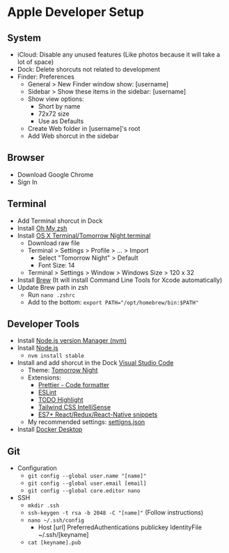 # Apple Developer Setup

## System
- iCloud: Disable any unused features (Like photos because it will take a lot of space)
- Dock: Delete shorcuts not related to development
- Finder: Preferences
  - General > New Finder window show: [username]
  - Sidebar > Show these items in the sidebar: [username]
  - Show view options:
    - Short by name
    - 72x72 size
    - Use as Defaults
  - Create Web folder in [username]'s root
  - Add Web shorcut in the sidebar

## Browser
- Download Google Chrome
- Sign In

## Terminal
- Add Terminal shorcut in Dock
- Install [Oh My zsh](https://ohmyz.sh/)
- Install [OS X Terminal/Tomorrow Night.terminal](https://github.com/chriskempson/tomorrow-theme/blob/master/OS%20X%20Terminal/Tomorrow%20Night.terminal)
  - Download raw file
  - Terminal > Settings > Profile > ... > Import
    - Select "Tomorrow Night" > Default
    - Font Size: 14
  - Terminal > Settings > Window > Windows Size > 120 x 32
- Install [Brew](https://brew.sh/) (It will install Command Line Tools for Xcode automatically)
- Update Brew path in zsh
  - Run `nano .zshrc`
  - Add to the bottom: `export PATH="/opt/homebrew/bin:$PATH"`

## Developer Tools
- Install [Node.js version Manager (nvm)](https://github.com/nvm-sh/nvm)
- Install [Node.js](https://nodejs.org/en/)
  -  `nvm install stable`
- Install and add shorcut in the Dock [Visual Studio Code](https://code.visualstudio.com/)
  - Theme: [Tomorrow Night](https://marketplace.visualstudio.com/items?itemName=ms-vscode.Theme-TomorrowKit)
  - Extensions:
    - [Prettier - Code formatter](https://marketplace.visualstudio.com/items?itemName=esbenp.prettier-vscode)
    - [ESLint](https://marketplace.visualstudio.com/items?itemName=dbaeumer.vscode-eslint)
    - [TODO Highlight](https://marketplace.visualstudio.com/items?itemName=wayou.vscode-todo-highlight)
    - [Tailwind CSS IntelliSense](https://marketplace.visualstudio.com/items?itemName=bradlc.vscode-tailwindcss)
    - [ES7+ React/Redux/React-Native snippets](https://marketplace.visualstudio.com/items?itemName=dsznajder.es7-react-js-snippets)
  - My recommended settings: [settigns.json](https://gist.github.com/gmoralesc/cb44947e93f4071cc309b04a50101776)
- Install [Docker Desktop](https://www.docker.com/products/docker-desktop/)

## Git
- Configuration
  - `git config --global user.name "[name]"`
  - `​git config --global user.email [email]`
  - `git config --global core.editor nano`
- SSH
  - `mkdir .ssh`
  - `ssh-keygen -t rsa -b 2048 -C "[name]"` (Follow instructions)
  - `nano ~/.ssh/config`
    - Host [url]
      PreferredAuthentications publickey
      IdentityFile ~/.ssh/[keyname]
  - `cat [keyname].pub`
